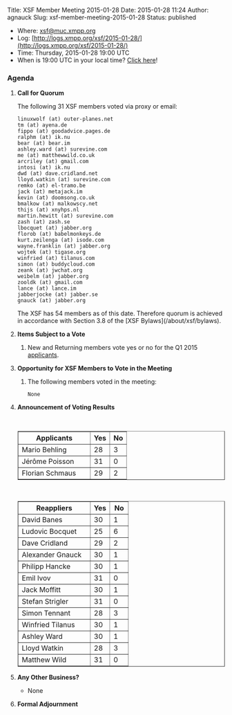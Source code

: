 Title: XSF Member Meeting 2015-01-28
Date: 2015-01-28 11:24
Author: agnauck
Slug: xsf-member-meeting-2015-01-28
Status: published

-   <span>Where</span>: [xsf@muc.xmpp.org  
   ](xmpp:xsf@muc.xmpp.org?join)
-   Log:
    [http://logs.xmpp.org/xsf/2015-01-28/](http://logs.xmpp.org/xsf/2015-01-28/)
-   Time: Thursday, 2015-01-28 19:00 UTC
-   When is 19:00 UTC in your local time? [Click
    here](http://www.worldtimeserver.com/)!

### Agenda

1.  **Call for Quorum**

    The following 31 XSF members voted via proxy or email:

        linuxwolf (at) outer-planes.net
        tm (at) ayena.de
        fippo (at) goodadvice.pages.de
        ralphm (at) ik.nu
        bear (at) bear.im
        ashley.ward (at) surevine.com
        me (at) matthewwild.co.uk
        arcriley (at) gmail.com
        intosi (at) ik.nu
        dwd (at) dave.cridland.net
        lloyd.watkin (at) surevine.com
        remko (at) el-tramo.be
        jack (at) metajack.im
        kevin (at) doomsong.co.uk
        bmalkow (at) malkowscy.net
        thijs (at) xnyhps.nl
        martin.hewitt (at) surevine.com
        zash (at) zash.se
        lbocquet (at) jabber.org
        florob (at) babelmonkeys.de
        kurt.zeilenga (at) isode.com
        wayne.franklin (at) jabber.org
        wojtek (at) tigase.org
        winfried (at) tilanus.com
        simon (at) buddycloud.com
        zeank (at) jwchat.org
        weibelm (at) jabber.org
        zooldk (at) gmail.com
        lance (at) lance.im
        jabberjocke (at) jabber.se
        gnauck (at) jabber.org

    <p>
    The XSF has 54 members as of this date. Therefore quorum is achieved
    in accordance with Section 3.8 of the [XSF
    Bylaws](/about/xsf/bylaws).

2.  **Items Subject to a Vote**
    1.  New and Returning members vote yes or no for the Q1 2015
        [applicants](http://wiki.xmpp.org/web/Membership_Applications_Q1_2015).

3.  **Opportunity for XSF Members to Vote in the Meeting**
    1.  The following members voted in the meeting:

            None

4.  **Announcement of Voting Results**

     

    <table border="1" cellspacing="0" cellpadding="3">
    <tbody>
    <tr>
    <th style="width: 150px;">
    Applicants

    </th>
    <th>
    Yes

    </th>
    <th>
    No

    </th>
    </tr>
    <tr>
    <td>
    Mario Behling

    </td>
    <td>
    28

    </td>
    <td>
    3

    </td>
    </tr>
    <tr>
    <td>
    Jérôme Poisson

    </td>
    <td>
    31

    </td>
    <td>
    0

    </td>
    </tr>
    <tr>
    <td>
    Florian Schmaus

    </td>
    <td>
    29

    </td>
    <td>
    2

    </td>
    </tr>
    </tbody>
    </table>
     

    <table border="1" cellspacing="0" cellpadding="3">
    <tbody>
    <tr>
    <th style="width: 150px;">
    Reappliers

    </th>
    <th>
    Yes

    </th>
    <th>
    No

    </th>
    </tr>
    <tr>
    <td>
    David Banes

    </td>
    <td>
    30

    </td>
    <td>
    1

    </td>
    </tr>
    <tr>
    <td>
    Ludovic Bocquet

    </td>
    <td>
    25

    </td>
    <td>
    6

    </td>
    </tr>
    <tr>
    <td>
    Dave Cridland

    </td>
    <td>
    29

    </td>
    <td style="height: 22px; width: 26px;">
    2

    </td>
    </tr>
    <tr>
    <td>
    Alexander Gnauck

    </td>
    <td>
    30

    </td>
    <td>
    1

    </td>
    </tr>
    <tr>
    <td>
    Philipp Hancke

    </td>
    <td>
    30

    </td>
    <td>
    1

    </td>
    </tr>
    <tr>
    <td>
    Emil Ivov

    </td>
    <td>
    31

    </td>
    <td>
    0

    </td>
    </tr>
    <tr>
    <td>
    Jack Moffitt

    </td>
    <td>
    30

    </td>
    <td>
    1

    </td>
    </tr>
    <tr>
    <td>
    Stefan Strigler

    </td>
    <td>
    31

    </td>
    <td>
    0

    </td>
    </tr>
    <tr>
    <td>
    Simon Tennant

    </td>
    <td>
    28

    </td>
    <td>
    3

    </td>
    </tr>
    <tr>
    <td>
    Winfried Tilanus

    </td>
    <td>
    30

    </td>
    <td>
    1

    </td>
    </tr>
    <tr>
    <td>
    Ashley Ward

    </td>
    <td>
    30

    </td>
    <td>
    1

    </td>
    </tr>
    <tr>
    <td>
    Lloyd Watkin

    </td>
    <td>
    28

    </td>
    <td>
    3

    </td>
    </tr>
    <tr>
    <td>
    Matthew Wild

    </td>
    <td>
    31

    </td>
    <td>
    0

    </td>
    </tr>
    </tbody>
    </table>
5.  **Any Other Business?**
    -   None

    <p>
      
6.  **Formal Adjournment**

